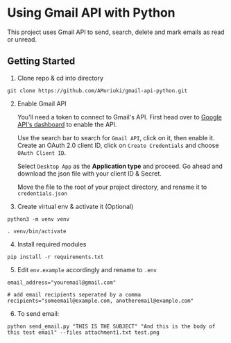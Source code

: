 # Using Gmail API with Python

This project uses Gmail API to send, search, delete and mark emails as read or unread.

## Getting Started

1. Clone repo & cd into directory

```
git clone https://github.com/AMuriuki/gmail-api-python.git
```

2. Enable Gmail API

   You'll need a token to connect to Gmail's API. First head over to [Google API's dashboard](https://console.developers.google.com/apis/dashboard) to enable the API.

   Use the search bar to search for `Gmail API`, click on it, then enable it. Create an OAuth 2.0 client ID, click on `Create Credentials` and choose `OAuth Client ID`.

   Select `Desktop App` as the **Application type** and proceed. Go ahead and download the json file with your client ID & Secret.

   Move the file to the root of your project directory, and rename it to `credentials.json`

3. Create virtual env & activate it (Optional)

```
python3 -m venv venv

. venv/bin/activate
```

4. Install required modules

```
pip install -r requirements.txt
```

5. Edit `env.example` accordingly and rename to `.env`

```
email_address="youremail@gmail.com"

# add email recipients seperated by a comma
recipients="someemail@example.com, anotheremail@example.com"
```

6. To send email:

```
python send_email.py "THIS IS THE SUBJECT" "And this is the body of this test email" --files attachment1.txt test.png
```
